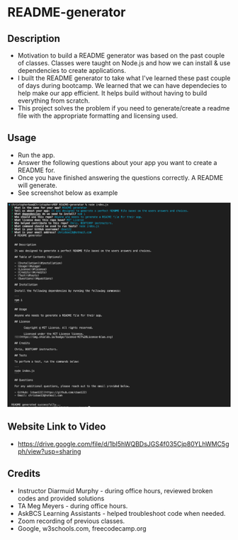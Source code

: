 # README-generator

## Description
- Motivation to build a README generator was based on the past couple of classes. Classes were taught on Node.js and how we can install & use dependencies to create applications.
- I built the README generator to take what I've learned these past couple of days during bootcamp. We learned that we can have dependecies to help make our app efficient. It helps build without having to build everything from scratch.
- This project solves the problem if you need to generate/create a readme file with the appropriate formatting and licensing used.

## Usage
- Run the app.
- Answer the following questions about your app you want to create a README for.
- Once you have finished answering the questions correctly. A README will generate.
- See screenshot below as example

![README generator.](./assets/images/Screenshot%202023-04-22%20at%2011.37.53%20AM.png)

## Website Link to Video
- https://drive.google.com/file/d/1bI5hWQBDsJGS4f035Cjp80YLhWMC5gph/view?usp=sharing

## Credits
- Instructor Diarmuid Murphy - during office hours, reviewed broken codes and provided solutions 
- TA Meg Meyers - during office hours.
- AskBCS Learning Assistants - helped troubleshoot code when needed.
- Zoom recording of previous classes.
- Google, w3schools.com, freecodecamp.org